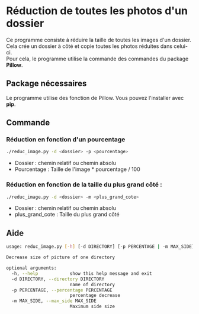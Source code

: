 # Réduction de toutes les photos d'un dossier

Ce programme consiste à réduire la taille de toutes les images d'un dossier.  
Cela crée un dossier à côté et copie toutes les photos réduites dans celui-ci.  
Pour cela, le programme utilise la commande des commandes du package **Pillow**.

## Package nécessaires
Le programme utilise des fonction de Pillow.
Vous pouvez l'installer avec **pip**.

## Commande

### Réduction en fonction d'un pourcentage
```sh
./reduc_image.py -d <dossier> -p <pourcentage>
```
* Dossier : chemin relatif ou chemin absolu  
* Pourcentage : Taille de l'image * pourcentage / 100

### Réduction en fonction de la taille du plus grand côté :
```sh
./reduc_image.py -d <dossier> -m <plus_grand_cote>
```
* Dossier : chemin relatif ou chemin absolu  
* plus_grand_cote : Taille du plus grand côté


## Aide
```sh
usage: reduc_image.py [-h] [-d DIRECTORY] [-p PERCENTAGE | -m MAX_SIDE]

Decrease size of picture of one directory

optional arguments:
  -h, --help            show this help message and exit
  -d DIRECTORY, --directory DIRECTORY
                        name of directory
  -p PERCENTAGE, --percentage PERCENTAGE
                        percentage decrease
  -m MAX_SIDE, --max_side MAX_SIDE
                        Maximum side size
```
